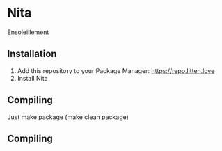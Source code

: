 # Nita
Ensoleillement

## Installation
1. Add this repository to your Package Manager: https://repo.litten.love
2. Install Nita

## Compiling
Just make package (make clean package)

## Compiling
